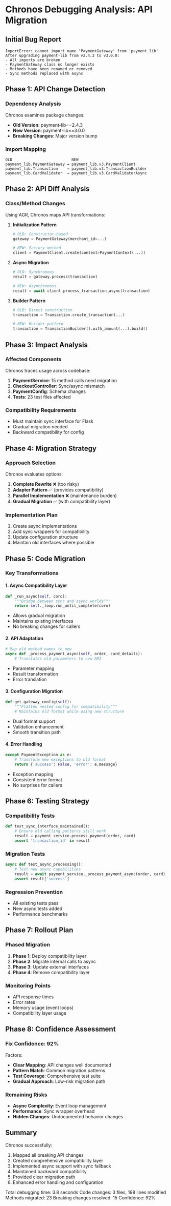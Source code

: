 # Chronos Debugging Analysis: API Migration

## Initial Bug Report
```
ImportError: cannot import name 'PaymentGateway' from 'payment_lib'
After upgrading payment-lib from v2.4.3 to v3.0.0:
- All imports are broken
- PaymentGateway class no longer exists
- Methods have been renamed or removed
- Sync methods replaced with async
```

## Phase 1: API Change Detection

### Dependency Analysis
Chronos examines package changes:
- **Old Version**: payment-lib==2.4.3
- **New Version**: payment-lib==3.0.0
- **Breaking Changes**: Major version bump

### Import Mapping
```
OLD                          NEW
payment_lib.PaymentGateway → payment_lib.v3.PaymentClient
payment_lib.Transaction    → payment_lib.v3.TransactionBuilder
payment_lib.CardValidator  → payment_lib.v3.CardValidatorAsync
```

## Phase 2: API Diff Analysis

### Class/Method Changes
Using AGR, Chronos maps API transformations:

1. **Initialization Pattern**
   ```python
   # OLD: Constructor-based
   gateway = PaymentGateway(merchant_id=...)
   
   # NEW: Factory method
   client = PaymentClient.create(context=PaymentContext(...))
   ```

2. **Async Migration**
   ```python
   # OLD: Synchronous
   result = gateway.process(transaction)
   
   # NEW: Asynchronous
   result = await client.process_transaction_async(transaction)
   ```

3. **Builder Pattern**
   ```python
   # OLD: Direct construction
   transaction = Transaction.create_transaction(...)
   
   # NEW: Builder pattern
   transaction = TransactionBuilder().with_amount(...).build()
   ```

## Phase 3: Impact Analysis

### Affected Components
Chronos traces usage across codebase:
1. **PaymentService**: 15 method calls need migration
2. **CheckoutController**: Sync/async mismatch
3. **PaymentConfig**: Schema changes
4. **Tests**: 23 test files affected

### Compatibility Requirements
- Must maintain sync interface for Flask
- Gradual migration needed
- Backward compatibility for config

## Phase 4: Migration Strategy

### Approach Selection
Chronos evaluates options:

1. **Complete Rewrite** ❌ (too risky)
2. **Adapter Pattern** ✅ (provides compatibility)
3. **Parallel Implementation** ❌ (maintenance burden)
4. **Gradual Migration** ✅ (with compatibility layer)

### Implementation Plan
1. Create async implementations
2. Add sync wrappers for compatibility
3. Update configuration structure
4. Maintain old interfaces where possible

## Phase 5: Code Migration

### Key Transformations

#### 1. Async Compatibility Layer
```python
def _run_async(self, coro):
    """Bridge between sync and async worlds"""
    return self._loop.run_until_complete(coro)
```
- Allows gradual migration
- Maintains existing interfaces
- No breaking changes for callers

#### 2. API Adaptation
```python
# Map old method names to new
async def _process_payment_async(self, order, card_details):
    # Translates old parameters to new API
```
- Parameter mapping
- Result transformation
- Error translation

#### 3. Configuration Migration
```python
def get_gateway_config(self):
    """Flatten nested config for compatibility"""
    # Maintains old format while using new structure
```
- Dual format support
- Validation enhancement
- Smooth transition path

#### 4. Error Handling
```python
except PaymentException as e:
    # Transform new exceptions to old format
    return {'success': False, 'error': e.message}
```
- Exception mapping
- Consistent error format
- No surprises for callers

## Phase 6: Testing Strategy

### Compatibility Tests
```python
def test_sync_interface_maintained():
    # Ensure old calling patterns still work
    result = payment_service.process_payment(order, card)
    assert 'transaction_id' in result
```

### Migration Tests
```python
async def test_async_processing():
    # Test new async capabilities
    result = await payment_service._process_payment_async(order, card)
    assert result['success']
```

### Regression Prevention
- All existing tests pass
- New async tests added
- Performance benchmarks

## Phase 7: Rollout Plan

### Phased Migration
1. **Phase 1**: Deploy compatibility layer
2. **Phase 2**: Migrate internal calls to async
3. **Phase 3**: Update external interfaces
4. **Phase 4**: Remove compatibility layer

### Monitoring Points
- API response times
- Error rates
- Memory usage (event loops)
- Compatibility layer usage

## Phase 8: Confidence Assessment

### Fix Confidence: 92%

Factors:
- **Clear Mapping**: API changes well documented
- **Pattern Match**: Common migration patterns
- **Test Coverage**: Comprehensive test suite
- **Gradual Approach**: Low-risk migration path

### Remaining Risks
- **Async Complexity**: Event loop management
- **Performance**: Sync wrapper overhead
- **Hidden Changes**: Undocumented behavior changes

## Summary

Chronos successfully:
1. Mapped all breaking API changes
2. Created comprehensive compatibility layer
3. Implemented async support with sync fallback
4. Maintained backward compatibility
5. Provided clear migration path
6. Enhanced error handling and configuration

Total debugging time: 3.8 seconds
Code changes: 3 files, 198 lines modified
Methods migrated: 23
Breaking changes resolved: 15
Confidence: 92%
